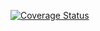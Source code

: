 [![Coverage Status](https://coveralls.io/repos/skv-headless/task_manager/badge.png?branch=master)](https://coveralls.io/r/skv-headless/task_manager?branch=master)
